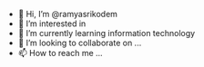 - 👋 Hi, I’m @ramyasrikodem
- 👀 I’m interested in 
- 🌱 I’m currently learning information technology
- 💞️ I’m looking to collaborate on ...
- 📫 How to reach me ...

<!---
ramyasrikodem/ramyasrikodem is a ✨ special ✨ repository because its `README.md` (this file) appears on your GitHub profile.
You can click the Preview link to take a look at your changes.
--->

